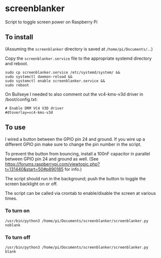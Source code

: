# screenblanker
Script to toggle screen power on Raspberry Pi

## To install
(Assuming the `screenblanker` directory is saved at `/home/pi/Documents/`...)

Copy the `screenblanker.service` file to the appropriate systemd directory and reboot.

```
sudo cp screenblanker.service /etc/systemd/system/ &&
sudo systemctl daemon-reload &&
sudo systemctl enable screenblanker.service &&
sudo reboot
```

On Bullseye I needed to also comment out the vc4-kms-v3d driver in /boot/config.txt:

```
# Enable DRM VC4 V3D driver
#dtoverlay=vc4-kms-v3d
```

## To use
I wired a button between the GPIO pin 24 and ground. If you wire up a different GPIO pin make sure to change the pin number in the script.

To prevent the button from bouncing, install a 100nF capacitor in parallel between GPIO pin 24 and ground as well. (See https://forums.raspberrypi.com/viewtopic.php?t=131440&start=50#p890185 for info.)

The script should run in the background; push the button to toggle the screen backlight on or off.

The script can be called via crontab to enable/disable the screen at various times.

### To turn on
```
/usr/bin/python3 /home/pi/Documents/screenblanker/screenblanker.py noblank
```

### To turn off
```
/usr/bin/python3 /home/pi/Documents/screenblanker/screenblanker.py blank
```

